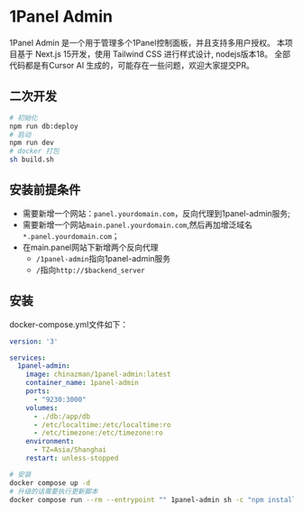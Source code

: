 # 1Panel Admin

1Panel Admin 是一个用于管理多个1Panel控制面板，并且支持多用户授权。
本项目基于 Next.js 15开发，使用 Tailwind CSS 进行样式设计, nodejs版本18。
全部代码都是有Cursor AI 生成的，可能存在一些问题，欢迎大家提交PR。

## 二次开发

```bash
# 初始化
npm run db:deploy
# 启动
npm run dev
# docker 打包
sh build.sh
```

## 安装前提条件

- 需要新增一个网站：`panel.yourdomain.com`，反向代理到1panel-admin服务;
- 需要新增一个网站`main.panel.yourdomain.com`,然后再加增泛域名`*.panel.yourdomain.com`；
- 在main.panel网站下新增两个反向代理
  - `/1panel-admin`指向1panel-admin服务
  - `/`指向`http://$backend_server`

## 安装

docker-compose.yml文件如下：

```yaml
version: '3'

services:
  1panel-admin:
    image: chinazman/1panel-admin:latest
    container_name: 1panel-admin
    ports:
      - "9230:3000"
    volumes:
      - ./db:/app/db
      - /etc/localtime:/etc/localtime:ro
      - /etc/timezone:/etc/timezone:ro
    environment:
      - TZ=Asia/Shanghai
    restart: unless-stopped 
```

```bash
# 安装
docker compose up -d
# 升级的话需要执行更新脚本
docker compose run --rm --entrypoint "" 1panel-admin sh -c "npm install prisma @prisma/client && npx prisma migrate deploy"
```
